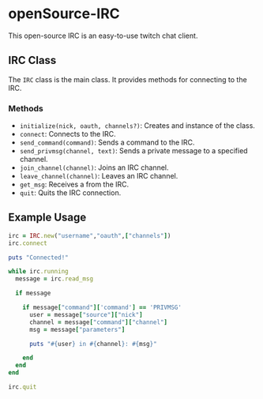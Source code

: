 # openSource-IRC

This open-source IRC is an easy-to-use twitch chat client.

## IRC Class

The `IRC` class is the main class. It provides methods for connecting to the IRC.

### Methods

* `initialize(nick, oauth, channels?)`: Creates and instance of the class.
* `connect`: Connects to the IRC.
* `send_command(command)`: Sends a command to the IRC.
* `send_privmsg(channel, text)`: Sends a private message to a specified channel.
* `join_channel(channel)`: Joins an IRC channel.
* `leave_channel(channel)`: Leaves an IRC channel.
* `get_msg`: Receives a from the IRC.
* `quit`: Quits the IRC connection.

## Example Usage

```ruby
irc = IRC.new("username","oauth",["channels"])
irc.connect

puts "Connected!"

while irc.running
  message = irc.read_msg

  if message

    if message["command"]['command'] == 'PRIVMSG'
      user = message["source"]["nick"]
      channel = message["command"]["channel"]
      msg = message["parameters"]

      puts "#{user} in #{channel}: #{msg}"

    end
  end
end

irc.quit
```